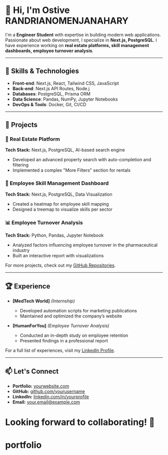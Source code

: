 # 👋 Hi, I'm Ostive RANDRIANOMENJANAHARY

I'm a **Engineer Student** with expertise in building modern web applications. Passionate about web development, I specialize in **Next.js, PostgreSQL**. I have experience working on **real estate platforms, skill management dashboards, employee turnover analysis**.

---

## 🚀 Skills & Technologies  

- **Front-end**: Next.js, React, Tailwind CSS, JavaScript
- **Back-end**: Next.js API Routes, Node.j
- **Databases**: PostgreSQL, Prisma ORM  
- **Data Science**: Pandas, NumPy, Jupyter Notebooks  
- **DevOps & Tools**: Docker, Git, CI/CD  

---

## 📂 Projects  

### 🏡 Real Estate Platform  
**Tech Stack:** Next.js, PostgreSQL, AI-based search engine  
- Developed an advanced property search with auto-completion and filtering  
- Implemented a complex "More Filters" section for rentals  

### 🏢 Employee Skill Management Dashboard  
**Tech Stack:** Next.js, PostgreSQL, Data Visualization  
- Created a heatmap for employee skill mapping  
- Designed a treemap to visualize skills per sector  

### 📊 Employee Turnover Analysis  
**Tech Stack:** Python, Pandas, Jupyter Notebook  
- Analyzed factors influencing employee turnover in the pharmaceutical industry  
- Built an interactive report with visualizations  

For more projects, check out my [GitHub Repositories](https://github.com/ostive).

---

## 🏆 Experience  

- **[MedTech World]** _(Internship)_  
  - Developed automation scripts for marketing publications  
  - Maintained and optimized the company’s website  

- **[HumanForYou]** _(Employee Turnover Analysis)_  
  - Conducted an in-depth study on employee retention  
  - Presented findings in a professional report  

For a full list of experiences, visit my [LinkedIn Profile](https://linkedin.com/in/yourprofile).

---

## 📫 Let's Connect  

- **Portfolio:** [yourwebsite.com](https://yourwebsite.com)  
- **GitHub:** [github.com/yourusername](https://github.com/yourusername)  
- **LinkedIn:** [linkedin.com/in/yourprofile](https://linkedin.com/in/yourprofile)  
- **Email:** your.email@example.com  

Looking forward to collaborating! 🚀  
=======
# portfolio

